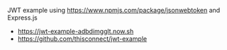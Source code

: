 JWT example using https://www.npmjs.com/package/jsonwebtoken
and Express.js

- https://jwt-example-adbdimgglt.now.sh
- https://github.com/thisconnect/jwt-example

